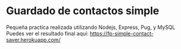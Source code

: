 # Guardado de contactos simple
Pequeña practica realizada utilizando Nodejs, Express, Pug, y MySQL
Puedes ver el resultado final aquí: https://fp-simple-contact-saver.herokuapp.com/